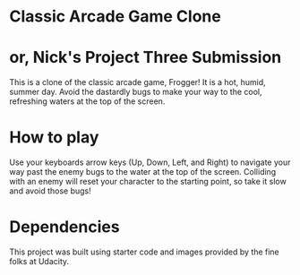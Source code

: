 # Classic Arcade Game Clone
# or, Nick's Project Three Submission

This is a clone of the classic arcade game, Frogger! It is a hot, humid, summer day. Avoid the dastardly bugs to make your way to the cool, refreshing waters at the top of the screen.

# How to play

Use your keyboards arrow keys (Up, Down, Left, and Right) to navigate your way past the enemy bugs to the water at the top of the screen. Colliding with an enemy will reset your character to the starting point, so take it slow and avoid those bugs!

# Dependencies

This project was built using starter code and images provided by the fine folks at Udacity.